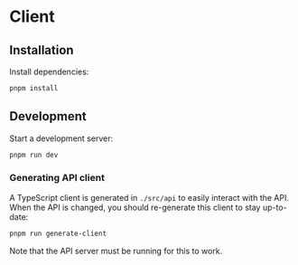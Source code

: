 # Client

## Installation

Install dependencies:

```bash
pnpm install
```

## Development

Start a development server:

```bash
pnpm run dev
```

### Generating API client

A TypeScript client is generated in `./src/api` to easily interact with the API. When the API is changed, you should re-generate this client to stay up-to-date:

```bash
pnpm run generate-client
```

Note that the API server must be running for this to work.
